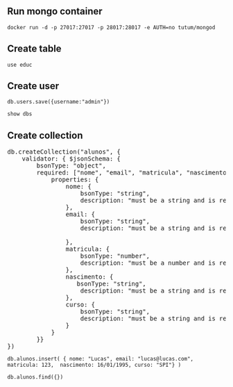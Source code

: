 ## Run mongo container
`docker run -d -p 27017:27017 -p 28017:28017 -e AUTH=no tutum/mongod`

## Create table

`use educ`

## Create user

`db.users.save({username:"admin"})`

`show dbs`

## Create collection


<pre>db.createCollection("alunos", {
    validator: { $jsonSchema: {
        bsonType: "object",
        required: ["nome", "email", "matricula", "nascimento", "curso"],
            properties: {
                nome: {
                    bsonType: "string",
                    description: "must be a string and is required"
                },
                email: {
                    bsonType: "string",
                    description: "must be a string and is required"

                },
                matricula: {
                    bsonType: "number",
                    description: "must be a number and is required"
                },
                nascimento: {
                   bsonType: "string",
                    description: "must be a string and is required"
                },
                curso: {
                    bsonType: "string",
                    description: "must be a string and is required"
                }
            }
        }}
})</pre>

`db.alunos.insert( { nome: "Lucas", email: "lucas@lucas.com", matricula: 123,  nascimento: 16/01/1995, curso: "SPI"} )`

`db.alunos.find({})`
